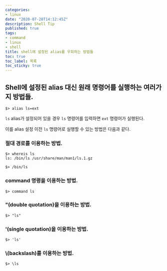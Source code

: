 ```yaml
---
categories:
- linux
date: "2020-07-28T14:12:45Z"
description: Shell Tip
published: true
tags:
- command
- linux
- shell
title: shell에 설정된 alias를 우회하는 방법들
toc: true
toc_label: 목록
toc_sticky: true
---
```


## Shell에 설정된 alias 대신 원래 명령어를 실행하는 여러가지 방법들.

```shell
$> alias ls=ext
```

`ls` alias가 설정되어 있을 경우 `ls` 명령어를 입력하면 `ext` 명령어가 실행된다.

이를 alias 설정 이전 `ls` 명령어로 실행할 수 있는 방법은 다음과 같다.


### 절대 경로를 이용하는 방법.
```shell
$> whereis ls
ls: /bin/ls /usr/share/man/man1/ls.1.gz

$> /bin/ls
```

### command 명령을 이용하는 방법.
```shell
$> command ls
```

### "(double quotation)을 이용하는 방법.
```shell
$> "ls"
```

### '(single quotation)을 이용하는 방법.
```shell
$> 'ls'
```

### \\(backslash)를 이용하는 방법.
```shell
$> \ls
```
